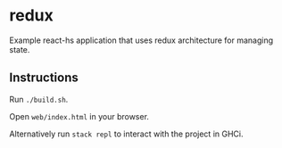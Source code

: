 redux
=====

Example react-hs application that uses redux architecture for managing state.

Instructions
------------

Run `./build.sh`.

Open `web/index.html` in your browser.

Alternatively run `stack repl` to interact with the project in GHCi.
